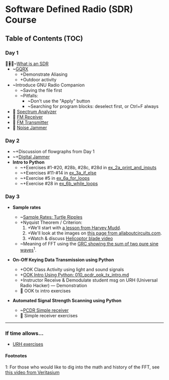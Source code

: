 # Software Defined Radio (SDR) Course

## Table of Contents (TOC)

### Day 1

<div style=float:left>👨🏽‍🏫</div> 

- ~[What is an SDR][What_is_an_SDR]
- ~[GQRX][GQRX]
    - +Demonstrate Aliasing
    - +Outdoor activity
- ~Introduce GNU Radio Companion
    - ~Saving the file first
    - ~Pitfalls:
        - ~Don't use the "Apply" button
        - ~Searching for program blocks: deselect first, or Ctrl+F always
- 🔬 [Spectrum Analyzer][GRC_Spectrum_Analyzer]
- 🔬 [FM Receiver][GRC_FM_Receiver]
- 🔬 [FM Transmitter][GRC_FM_Transmitter]
- 🔬 [Noise Jammer][Noise_Jammer]

### Day 2

- ~+Discussion of flowgraphs from Day 1
- ~+[Digital Jammer][Digital_Jammer]
- **Intro to Python**
    - ~+Exercises #1-#20, #28b, #28c, #28d in [ex_2a_print_and_inputs][ex_2a_print_and_inputs]
    - ~+Exercises #11-#14 in [ex_3a_if_else][ex_3a_if_else]
    - ~+Exercise #5 in [ex_6a_for_loops][ex_6a_for_loops]
    - ~+Exercise #28 in [ex_6b_while_loops][ex_6b_while_loops]

### Day 3

- **Sample rates**
    - ~[Sample Rates: Turtle Ripples][Sample_Rates_turtle_ripples]
    - +Nyquist Theorem / Criterion:
        1. +We'll start with [a lesson from Harvey Mudd][Harvey_Mudd_Sampling].
        2. +We'll look at the images on [this page from allaboutcircuits.com][all_about_circuits_sampling].
        3. +Watch & discuss [Helicoptor blade video][Helicoptor_aliasing]
    - ~Meaning of FFT using the [GRC showing the sum of two pure sine waves][AnalyzeFreq_of_Combined_Signals]<sup>1</sup>.
        
        
- **On-Off Keying Data Transmission using Python**
    - +OOK Class Activity using light and sound signals
    - +[OOK Intro Using Python: 010_pcdr_ook_tx_intro.md][010_pcdr_ook_tx_intro]
    - +Instructor Receive & Demodulate student msg on URH (Universal Radio Hacker) — Demonstration
    - 🔬 OOK tx intro exercises

- **Automated Signal Strength Scanning using Python**
    - ~[PCDR Simple receiver][pcdr_simple]
    - 🔬 Simple receiver exercises

-----

### If time allows...

- [URH exercises](https://github.com/python-can-define-radio/sdr-course/blob/main/classroom_activities/Ch03_Analyzing_Signals_URH/010_Install_URH.md)

#### Footnotes

1: For those who would like to dig into the math and history of the FFT, see [this video from Veritasium][veritasium_fft_video]


<!-- Links below -->


[ex_2a_print_and_inputs]: https://github.com/python-can-define-radio/python-course/blob/main/classroom_activities/Ch01_Basics/ex_2a_print_and_inputs.md
[ex_3a_if_else]: https://github.com/python-can-define-radio/python-course/blob/main/classroom_activities/Ch01_Basics/ex_3a_if_else.md
[ex_6a_for_loops]: https://github.com/python-can-define-radio/python-course/blob/main/classroom_activities/Ch01_Basics/ex_6a_for_loops.md
[ex_6b_while_loops]: https://github.com/python-can-define-radio/python-course/blob/main/classroom_activities/Ch01_Basics/ex_6b_while_loops.md


[What_is_an_SDR]: https://github.com/python-can-define-radio/sdr-course/blob/main/classroom_activities/Ch01_Diving_in_Headfirst/060_What_is_an_SDR.md
[GQRX]: https://github.com/python-can-define-radio/sdr-course/blob/main/classroom_activities/Ch01_Diving_in_Headfirst/050_gqrx_FM_Receive.md
[Beginnings]: https://github.com/python-can-define-radio/sdr-course/blob/main/classroom_activities/Ch01_Diving_in_Headfirst/010_Beginnings.md
[GRC_Spectrum_Analyzer]: https://github.com/python-can-define-radio/sdr-course/blob/main/classroom_activities/Ch01_Diving_in_Headfirst/020_GRC_Spectrum_Analyzer.md
[GRC_FM_Receiver]: https://github.com/python-can-define-radio/sdr-course/blob/main/classroom_activities/Ch01_Diving_in_Headfirst/030_GRC_FM_Receiver.md
[GRC_FM_Transmitter]: https://github.com/python-can-define-radio/sdr-course/blob/main/classroom_activities/Ch01_Diving_in_Headfirst/040_GRC_FM_Transmitter.md
[Noise_Jammer]: https://github.com/python-can-define-radio/sdr-course/blob/main/classroom_activities/Ch06_Applications/020_Noise_Jammer.md
[Digital_Jammer]: https://github.com/python-can-define-radio/sdr-course/blob/main/classroom_activities/Ch06_Applications/021_Digital_Jammer.md
[Sample_Rates_turtle_ripples]: https://github.com/python-can-define-radio/sdr-course/blob/main/classroom_activities/Ch02_Basics/022_Sample_Rates_turtle_ripples.md
[AnalyzeFreq_of_Combined_Signals]: https://github.com/python-can-define-radio/sdr-course/blob/main/classroom_activities/Ch02_Basics/030_AnalyzeFreq_of_Combined_Signals.md
[010_pcdr_ook_tx_intro]: https://github.com/python-can-define-radio/sdr-course/blob/main/classroom_activities/Ch04_Analyzing_Signals_Python/010_pcdr_ook_tx_intro.md
[pcdr_simple]: https://github.com/python-can-define-radio/sdr-course/blob/main/classroom_activities/Ch04_Analyzing_Signals_Python/050_pcdr_simple.md


[Harvey_Mudd_Sampling]: https://gallicchio.github.io/learnSDR/lesson06.html
[all_about_circuits_sampling]: https://www.allaboutcircuits.com/technical-articles/nyquist-shannon-theorem-understanding-sampled-systems/
[Helicoptor_aliasing]: https://www.youtube.com/watch?v=yr3ngmRuGUc
[veritasium_fft_video]: https://www.youtube.com/watch?v=nmgFG7PUHfo
